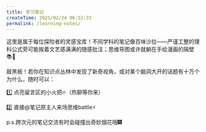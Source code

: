```yaml
---
title: 学习笔记
createTime: 2025/02/24 06:52:33
permalink: /learning-notes/
---
```


这里是属于每位探险者的灵感宝库！不同学科的笔记像百味沙拉——严谨工整的理科公式旁可能挨着文艺感满满的随感批注；思维导图或许就躺在手绘漫画的隔壁📚🌸

敲黑板！若你在知识点丛林中发现了新奇视角，或对某个脑洞大开的话题有十万个为什么，随时可以：

1️⃣ 点亮留言区的小火把🔥（热聊等你来）

2️⃣ 直接@笔记原主人来场思维battle⚡

p.s.跨次元的笔记交流有时会碰撞出奇妙烟花哦🎆